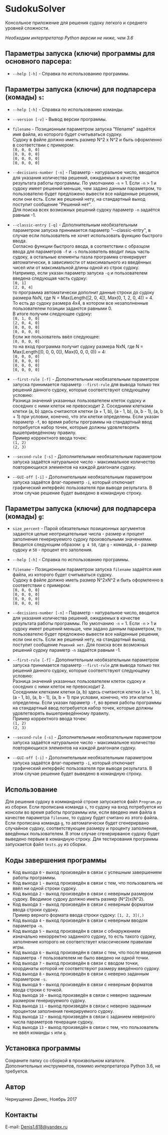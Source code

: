 # SudokuSolver
Консольное приложение для решения судоку легкого и среднего уровней сложности.

*Необходим интерпретатор Python версии не ниже, чем 3.6*
## Параметры запуска (ключи) программы  для основного парсера:
* `--help [-h]` - Справка по использованию программы.

## Параметры запуска (ключи) для подпарсера (комады) `s`:
* `--help [-h]` - Справка по использованию команды.
* `--version [-v]` - Вывод версии программы.
* `filename` - Позиционным параметром запуска "filename" задаётся имя файла, из которого будет считываться судоку.<br />Судоку в файле должно иметь размер N^2 x N^2 и быть оформленно в соответствии с примером:<br />
`[0, 0, 0, 0]`<br />
`[0, 0, 0, 0]`<br />
`[0, 0, 0, 0]`<br />
`[0, 0, 0, 0]`

* `--decisions-number [-n]` - Параметр - натуральное число, вводится для указания количества решений, ожидаемых в качестве результата работы программы. По умолчанию `-n` = 1. Если `-n` > 1 и судоку имеет решений меньше, чем задано данным параметром, то пользователю будет предложено вывести все найденные решения, если они есть. Если же решений нету, на стандартный выход поступит сообщение "Решений нет".<br />Для поиска всех возможных решений судоку параметр `-n` задаётся равным -1.
* `--classic-entry [-q]` - Дополнительным необязательным параметром запуска принимается параметр "--classic-entry", в случае если пользователь не хочет использовать функцию быстрого ввода.<br />Согласно функции быстрого ввода, в соответствии с образцом ввода для параметров `-f` и `-s` пользователь вводит лишь часть судоку, а остальные елементы пазла программа сгенерирует автоматически, в зависимости от максимального из введённых чисел или от максимальной длины одной из строк судоку.<br />Например, если указан параметр запуска `-q` и пользователем введена следующая часть судоку:<br />
`[0, 1]`<br />
`[2, 0, 4]`<br />
то программа автоматически дополнит данные строки до судоку размера NxN, где N = Max(Length([2, 0, 4]), Max(0, 1, 2, 0, 4)) = 4.<br />
То есть до судоку размера 4x4, в котором все незаполненные пользователем позиции задаются равными 0.<br />
В итоге получим следующее судоку:<br />
`[0, 1, 0, 0]`<br />
`[2, 0, 4, 0]`<br />
`[0, 0, 0, 0]`<br />
`[0, 0, 0, 0]`<br />
Если же пользователь ввёл следующее:<br />
`[0, 0, 0, 0]`<br />
то на вход программа получит судоку размера NxN, где N = Max(Length([0, 0, 0, 0]), Max(0, 0, 0, 0)) = 4:<br />
`[0, 0, 0, 0]`<br />
`[0, 0, 0, 0]`<br />
`[0, 0, 0, 0]`<br />
`[0, 0, 0, 0]`

* `--first-rule [-f]` - Дополнительным необязательным параметром запуска принимается параметр `--first-rule` для вывода только тех решений данного судоку, которые соответствуют следующему условию:<br />
Разница значений указанных пользователем клеток судоку и соседних с ними клеток не превосходит 2. Соседними клетками клетки (a, b) здесь считаются клетки (a + 1, b), (a - 1, b), (a, b - 1), (a, b + 1) при условии, конечно, что эти клетки определены. Если указан параметр `-f`, во время работы программы на стандартный ввод потребуется набор точек, которые должны удовлетворять вышеприведённому правилу.<br />
Пример корректного ввода точек:<br />
`(1, 2)`<br />
`(2, 3)`

* `--second-rule [-s]` - Дополнительным необязательным параметром запуска задаётся натуральное число - максимальное количество повторяющихся элементов на каждой диагонали судоку.
* `--GUI-off [-i]`	- Дополнительным необязательным параметром запуска задаётся флаг-пареметр `-i`, который отключает графический интерфейс пользователя при выводе результата. В этом случае решение будет выведено в командную строку.

## Параметры запуска (ключи) для подпарсера (комады) `g`:
* `size_percent` - Парой обязательных позиционных аргументов задаются целые неотрицательные числа - размер и процент заполнения генерируемого судоку произвольными значениями. Вводится следующим образом: `g 4 50`, где `g` - команда, `4` - размер судоку и `50` - процент его заполения.
* `--help [-h]` - Справка по использованию программы.
* `filename` - Позиционным параметром запуска `filename` задаётся имя файла, из которого будет считываться судоку.<br />
Судоку в файле должно иметь размер N^2xN^2 и быть оформленно в соответствии с примером:<br />
`[0, 0, 0, 0]`<br />
`[0, 0, 0, 0]`<br />
`[0, 0, 0, 0]`<br />
`[0, 0, 0, 0]`

* `--decisions-number [-n]` - Параметр - натуральное число, вводится для указания количества решений, ожидаемых в качестве результата работы программы. По умолчанию `-n` = 1. Если `-n` > 1 и судоку имеет решений меньше, чем задано данным параметром, то пользователю будет предложено вывести все найденные решения, если они есть. Если же решений нету, на стандартный выход поступит сообщение `Решений нет`. Для поиска всех возможных решений судоку параметр `-n` задаётся равным -1.
* `--first-rule [-f]` - Дополнительным необязательным параметром запуска принимается параметр `--first-rule` для вывода только тех решений данного судоку, которые соответствуют следующему условию:<br />
Разница значений указанных пользователем клеток судоку и соседних с ними клеток не превосходит 2.<br />
Соседними клетками клетки (a, b) здесь считаются клетки (a + 1, b), (a - 1, b), (a, b - 1), (a, b + 1) при условии, конечно, что эти клетки определены. Если указан параметр `-f`, во время работы программы на стандартный ввод потребуется набор точек, которые должны удовлетворять вышеприведённому правилу.<br />
Пример корректного ввода точек:<br />
`(1, 2)`<br />
`(2, 3)`

* `--second-rule [-s]` - Дополнительным необязательным параметром запуска задаётся натуральное число - максимальное количество повторяющихся элементов на каждой диагонали судоку.
* `--GUI-off [-i]` - Дополнительным необязательным параметром запуска задаётся флаг-пареметр `-i`, который отключает графический интерфейс пользователя при выводе результата. В этом случае решение будет выведено в командную строку.

## Использование
Для решения судоку в коммандной строке запускается файл `Program.py` из сборки. Если прописана команда `s`, то судоку на вход потребуется из консоли во время работы программы или, если введено имя файла в качестве параметра `filename`, то судоку будет считано из этого файла. Если прописана команда `g`, то автоматически будет сгенерирвано случайное судоку, соответствующее размеру и проценту заполнения, введённых пользователем. В этом случае сгенерирваное судоку будет выведено первым в командную строку. Для тестирования программы запускается файл `tests.py` из сборки.
## Коды завершения программы
* Код выхода `0`  - выход произведён в связи с успешным завершением работы программы.
* Код выхода `1`  - выход произведён в связи с тем, что пользователь не ввёл ни одной строки судоку.
* Код выхода `2`  - выход произведён в связи с неверным размером судоку. Вводимое судоку должно иметь размер (N^2)x(N^2).
* Код выхода `3`  - выход произведён в связи с неверным форматом ввода строки судоку.<br />Пример верного формата ввода строки судоку: `[1, 2, 3](,)`
* Код выхода `4`  - выход произведён в связи с неверным вводом параметра `-n`.
* Код выхода `5`  - выход произведён в связи с обнаружением изначально некорректно заданного судоку, то есть такого судоку, заполнение которого не соответствует классическим правилам игры.
* Код выхода `6`  - выход произведён в связи с тем, что после введения параметра `-f` пользователем не было введено ни одной точки.
* Код выхода `7`  - выход произведён в связи с вводом точки, координаты которой не соответствуют размеру введённого судоку.
* Код выхода `8`  - выход произведён в связи с неверно заданным параметром `-s`.
* Код выхода `9`  - выход произведён в связи с неверным форматов ввода строки с точкой.
* Код выхода `10` - выход произведён в связи с неверно заданным размером генерируемого судоку.
* Код выхода `11` - выход произведён в связи с неверно заданным процентом заполнения генерируемого судоку.
* Код выхода `12` - выход произведён в связи с заданием неверного числа параметров генерации судоку.
* Код выхода `13` - выход произведён в связи с тем, что пользователь не ввёл команды `s` или `g`.

## Установка программы
Сохраните папку со сборкой в произвольном каталоге. Дополнительных инструментов, помимо интерпретатора Python 3.6, не требуется.
## Автор
Чернущенко Денис, Ноябрь 2017
## Контакты
E-mail: Denis1.618@yandex.ru